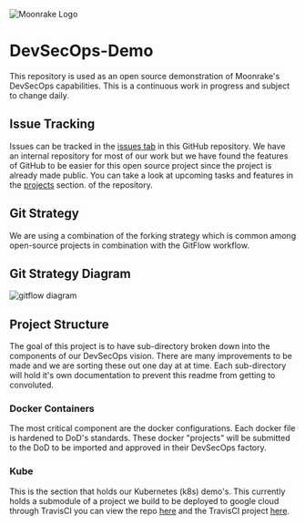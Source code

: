 ![Moonrake Logo](https://avatars1.githubusercontent.com/u/56047763?s=400&u=7c7fbdbee5ea77181beb5783099b77e4bf02a587&v=4)
# DevSecOps-Demo
This repository is used as an open source demonstration of Moonrake's DevSecOps capabilities. This is a continuous work in progress and subject to change daily.

## Issue Tracking
Issues can be tracked in the [issues tab](https://github.com/MoonrakeOpen/DevSecOps-Demo/issues) in this GitHub repository. We have an internal repository for most of our work but we have found the features of GitHub to be easier for this open source project since the project is already made public. You can take a look at upcoming tasks and features in the [projects](https://github.com/MoonrakeOpen/DevSecOps-Demo/projects) section. of the repository.

## Git Strategy
We are using a combination of the forking strategy which is common among open-source projects in combination with the GitFlow workflow.

## Git Strategy Diagram
![gitflow diagram](https://miro.medium.com/max/2432/1*RdfreU6QIY6fyBNTITwzSw.png)

## Project Structure
The goal of this project is to have sub-directory broken down into the components of our DevSecOps vision. There are many improvements to be made and we are sorting these out one day at at time. Each sub-directory will hold it's own documentation to prevent this readme from getting to convoluted. 

### Docker Containers
The most critical component are the docker configurations. Each docker file is hardened to DoD's standards. These docker "projects" will be submitted to the DoD to be imported and approved in their DevSecOps factory.

### Kube 
This is the section that holds our Kubernetes (k8s) demo's. This currently holds a submodule of a project we build to be deployed to google cloud through TravisCI you can view the repo [here](https://github.com/kaiprt/k8s-demo) and the TravisCI project [here](https://travis-ci.org/kaiprt/k8s-demo).
